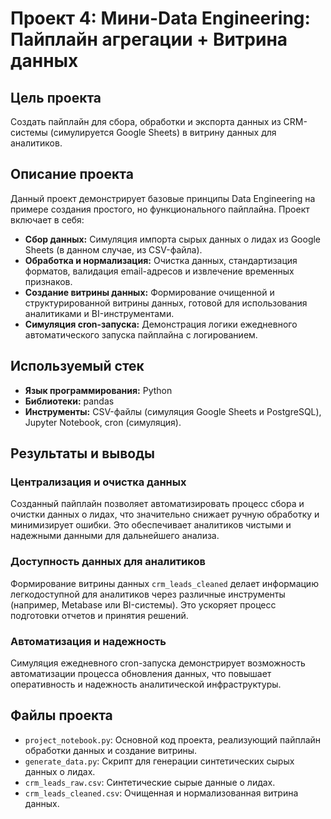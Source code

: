# Проект 4: Мини-Data Engineering: Пайплайн агрегации + Витрина данных

## Цель проекта
Создать пайплайн для сбора, обработки и экспорта данных из CRM-системы (симулируется Google Sheets) в витрину данных для аналитиков.

## Описание проекта
Данный проект демонстрирует базовые принципы Data Engineering на примере создания простого, но функционального пайплайна. Проект включает в себя:
- **Сбор данных:** Симуляция импорта сырых данных о лидах из Google Sheets (в данном случае, из CSV-файла).
- **Обработка и нормализация:** Очистка данных, стандартизация форматов, валидация email-адресов и извлечение временных признаков.
- **Создание витрины данных:** Формирование очищенной и структурированной витрины данных, готовой для использования аналитиками и BI-инструментами.
- **Симуляция cron-запуска:** Демонстрация логики ежедневного автоматического запуска пайплайна с логированием.

## Используемый стек
- **Язык программирования:** Python
- **Библиотеки:** pandas
- **Инструменты:** CSV-файлы (симуляция Google Sheets и PostgreSQL), Jupyter Notebook, cron (симуляция).

## Результаты и выводы

### Централизация и очистка данных
Созданный пайплайн позволяет автоматизировать процесс сбора и очистки данных о лидах, что значительно снижает ручную обработку и минимизирует ошибки. Это обеспечивает аналитиков чистыми и надежными данными для дальнейшего анализа.

### Доступность данных для аналитиков
Формирование витрины данных `crm_leads_cleaned` делает информацию легкодоступной для аналитиков через различные инструменты (например, Metabase или BI-системы). Это ускоряет процесс подготовки отчетов и принятия решений.

### Автоматизация и надежность
Симуляция ежедневного cron-запуска демонстрирует возможность автоматизации процесса обновления данных, что повышает оперативность и надежность аналитической инфраструктуры.

## Файлы проекта
- `project_notebook.py`: Основной код проекта, реализующий пайплайн обработки данных и создание витрины.
- `generate_data.py`: Скрипт для генерации синтетических сырых данных о лидах.
- `crm_leads_raw.csv`: Синтетические сырые данные о лидах.
- `crm_leads_cleaned.csv`: Очищенная и нормализованная витрина данных.


